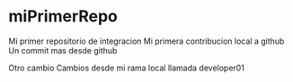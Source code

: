 # miPrimerRepo
Mi primer repositorio de integracion
Mi primera contribucion local a github
Un commit mas desde github

Otro cambio
Cambios desde mi rama local llamada developer01